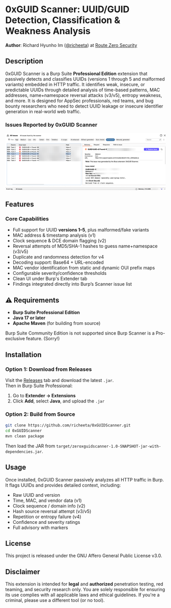 # 0xGUID Scanner: UUID/GUID Detection, Classification & Weakness Analysis  
**Author**: Richard Hyunho Im ([@richeeta](https://github.com/richeeta)) at [Route Zero Security](https://routezero.security)

## Description

0xGUID Scanner is a Burp Suite **Professional Edition** extension that passively detects and classifies UUIDs (versions 1 through 5 and malformed variants) embedded in HTTP traffic. It identifies weak, insecure, or predictable UUIDs through detailed analysis of time-based patterns, MAC addresses, name+namespace reversal attacks (v3/v5), entropy weakness, and more. It is designed for AppSec professionals, red teams, and bug bounty researchers who need to detect UUID leakage or insecure identifier generation in real-world web traffic.

### Issues Reported by 0xGUID Scanner  
![ScannerReport](https://github.com/richeeta/0xGUIDScanner/blob/main/screenshot.png)

## Features

### Core Capabilities

* Full support for UUID **versions 1–5**, plus malformed/fake variants
* MAC address & timestamp analysis (v1)
* Clock sequence & DCE domain flagging (v2)
* Reversal attempts of MD5/SHA-1 hashes to guess name+namespace (v3/v5)
* Duplicate and randomness detection for v4
* Decoding support: Base64 + URL-encoded
* MAC vendor identification from static and dynamic OUI prefix maps
* Configurable severity/confidence thresholds
* Clean UI under Burp's Extender tab
* Findings integrated directly into Burp’s Scanner issue list


## ⚠️ Requirements
- **Burp Suite Professional Edition**
- **Java 17 or later**
- **Apache Maven** (for building from source)

Burp Suite Community Edition is not supported since Burp Scanner is a Pro-exclusive feature. (Sorry!) 

## Installation

### Option 1: Download from Releases

Visit the [Releases](https://github.com/richeeta/0xGUIDScanner/releases) tab and download the latest `.jar`.  
Then in Burp Suite Professional:

1. Go to **Extender → Extensions**
2. Click **Add**, select **Java**, and upload the `.jar`

### Option 2: Build from Source

```bash
git clone https://github.com/richeeta/0xGUIDScanner.git
cd 0xGUIDScanner
mvn clean package
```

Then load the JAR from `target/zeroxguidscanner-1.0-SNAPSHOT-jar-with-dependencies.jar`.

## Usage

Once installed, 0xGUID Scanner passively analyzes all HTTP traffic in Burp.
It flags UUIDs and provides detailed context, including:
- Raw UUID and version
- Time, MAC, and vendor data (v1)
- Clock sequence / domain info (v2)
- Hash source reversal attempt (v3/v5)
- Repetition or entropy failure (v4)
- Confidence and severity ratings
- Full advisory with markers

## License

This project is released under the GNU Affero General Public License v3.0.

## Disclaimer

This extension is intended for **legal** and **authorized** penetration testing, red teaming, and security research only. You are solely responsible for ensuring its use complies with all applicable laws and ethical guidelines. If you're a criminal, please use a different tool (or no tool).
